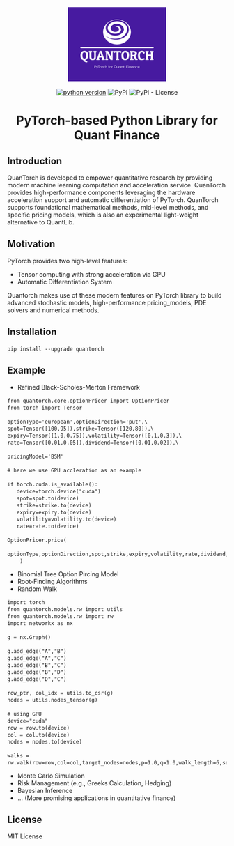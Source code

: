 <div align=center>
<img src="assets/quantorch-high-resolution-color-logo.png" width="45%" loc>
</div>

<div align=center>

[![python version](https://img.shields.io/badge/python-3.8+-brightgreen.svg)](https://github.com/jialuechen)
![PyPI](https://img.shields.io/pypi/v/0.0.1)
![PyPI - License](https://img.shields.io/pypi/l/quantorch)

# PyTorch-based Python Library for Quant Finance
</div>

## Introduction
QuanTorch is developed to empower quantitative research by providing modern machine learning computation and acceleration service. QuanTorch provides high-performance components leveraging the hardware acceleration support and automatic differentiation of PyTorch. QuanTorch supports foundational mathematical methods, mid-level methods, and specific pricing models, which is also an experimental light-weight alternative to QuantLib.

## Motivation
PyTorch provides two high-level features: 

* Tensor computing with strong acceleration via GPU
* Automatic Differentiation System

Quantorch makes use of these modern features on PyTorch library to build advanced stochastic models, high-performance pricing_models, PDE solvers and numerical methods.

## Installation
```
pip install --upgrade quantorch
```

## Example
* Refined Black-Scholes-Merton Framework
```
from quantorch.core.optionPricer import OptionPricer
from torch import Tensor

optionType='european',optionDirection='put',\
spot=Tensor([100,95]),strike=Tensor([120,80]),\
expiry=Tensor([1.0,0.75]),volatility=Tensor([0.1,0.3]),\
rate=Tensor([0.01,0.05]),dividend=Tensor([0.01,0.02]),\

pricingModel='BSM'

# here we use GPU accleration as an example

if torch.cuda.is_available():
   device=torch.device("cuda")
   spot=spot.to(device)
   strike=strike.to(device)
   expiry=expiry.to(device)
   volatility=volatility.to(device)
   rate=rate.to(device)
   
OptionPricer.price(
    optionType,optionDirection,spot,strike,expiry,volatility,rate,dividend,pricingModel,device='GPU'
    )
```
* Binomial Tree Option Pircing Model
* Root-Finding Algorithms
* Random Walk
```
import torch
from quantorch.models.rw import utils
from quantorch.models.rw import rw
import networkx as nx

g = nx.Graph()

g.add_edge("A","B")
g.add_edge("A","C")
g.add_edge("B","C")
g.add_edge("B","D")
g.add_edge("D","C")

row_ptr, col_idx = utils.to_csr(g)
nodes = utils.nodes_tensor(g)

# using GPU
device="cuda"
row = row.to(device)
col = col.to(device)
nodes = nodes.to(device)

walks = rw.walk(row=row,col=col,target_nodes=nodes,p=1.0,q=1.0,walk_length=6,seed=10)
```

* Monte Carlo Simulation
* Risk Management (e.g., Greeks Calculation, Hedging)
* Bayesian Inference
* ... (More promising applications in quantitative finance)




## License

MIT License

